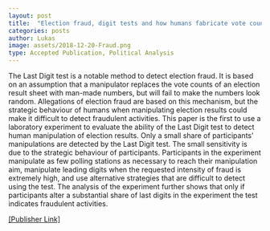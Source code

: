 ```yaml
---
layout: post
title:  "Election fraud, digit tests and how humans fabricate vote counts - An experimental approach"
categories: posts
author: Lukas
image: assets/2018-12-20-Fraud.png
type: Accepted Publication, Political Analysis 
---
```



The Last Digit test is a notable method to detect election fraud. It is based on an assumption that a manipulator replaces the vote counts of an election result sheet with man-made numbers, but will fail to make the numbers look random. Allegations of election fraud are based on this mechanism, but the strategic behaviour of humans when manipulating election results could make it difficult to detect fraudulent activities. This paper is the first to use a laboratory experiment to evaluate the ability of the Last Digit test to detect human manipulation of election results. Only a small share of participants’ manipulations are detected by the Last Digit test. The small sensitivity is due to the strategic behaviour of participants. Participants in the experiment manipulate as few polling stations as necessary to reach their manipulation aim, manipulate leading digits when the requested intensity of fraud is extremely high, and use alternative strategies that are difficult to detect using the test. The analysis of the experiment further shows that only if participants alter a substantial share of last digits in the experiment the test indicates fraudulent activities. 

[[Publisher Link]](https://www.sciencedirect.com/science/article/pii/S0261379418302488?via%3Dihub#fig2) 
